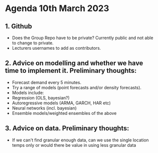 # Agenda 10th March 2023

## 1. Github
* Does the Group Repo have to be private? Currently public and not able to change to private.
* Lecturers usernames to add as contributors.

## 2. Advice on modelling and whether we have time to implement it. Preliminary thoughts:
* Forecast demand every 5 minutes.
* Try a range of models (point forecasts and/or density forecasts).
* Models include:
* Regression (OLS, bayesian?)
* Autoregressive models (ARMA, GARCH, HAR etc)
* Neural networks (incl. bayesian)
* Ensemble models/weighted ensembles of the above

## 3. Advice on data. Preliminary thoughts:
* If we can't find granular enough data, can we use the single location temps only or would there be value in using less granular data
